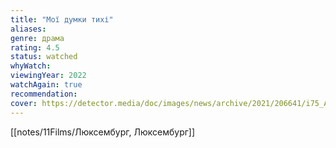 ```yaml
---
title: "Мої думки тихі"
aliases: 
genre: драма
rating: 4.5
status: watched
whyWatch: 
viewingYear: 2022
watchAgain: true
recommendation: 
cover: https://detector.media/doc/images/news/archive/2021/206641/i75_ArticleImage_206641.webp
---
```

[[notes/11Films/Люксембург, Люксембург]]
